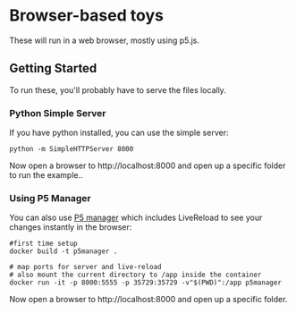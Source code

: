 # Browser-based toys

These will run in a web browser, mostly using p5.js.

## Getting Started
To run these, you'll probably have to serve the files locally. 

### Python Simple Server
If you have python installed, you can use the simple server:

```
python -m SimpleHTTPServer 8000
```

Now open a browser to http://localhost:8000 and open up a specific folder to run the example..

### Using P5 Manager
You can also use [P5 manager](https://github.com/chiunhau/p5-manager) which includes LiveReload to see your changes instantly in the browser:

```
#first time setup
docker build -t p5manager .

# map ports for server and live-reload
# also mount the current directory to /app inside the container
docker run -it -p 8000:5555 -p 35729:35729 -v"$(PWD)":/app p5manager
```

Now open a browser to http://localhost:8000 and open up a specific folder.
